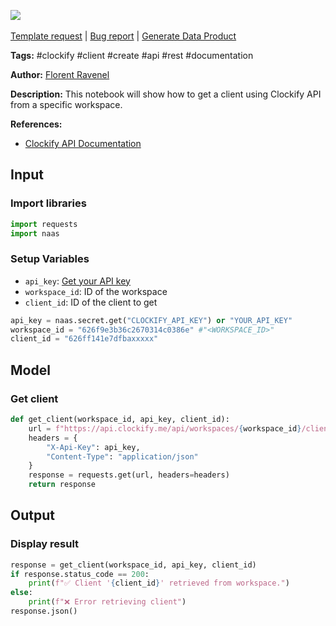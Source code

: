 <a href="https://app.naas.ai/user-redirect/naas/downloader?url=https://raw.githubusercontent.com/jupyter-naas/awesome-notebooks/master/Clockify/Clockify_Get_client_by_ID.ipynb" target="_parent"><img src="https://naasai-public.s3.eu-west-3.amazonaws.com/Open_in_Naas_Lab.svg"/></a><br><br><a href="https://github.com/jupyter-naas/awesome-notebooks/issues/new?assignees=&labels=&template=template-request.md&title=Tool+-+Action+of+the+notebook+">Template request</a> | <a href="https://github.com/jupyter-naas/awesome-notebooks/issues/new?assignees=&labels=bug&template=bug_report.md&title=Clockify+-+Get+client+by+ID:+Error+short+description">Bug report</a> | <a href="https://app.naas.ai/user-redirect/naas/downloader?url=https://raw.githubusercontent.com/jupyter-naas/awesome-notebooks/master/Naas/Naas_Start_data_product.ipynb" target="_parent">Generate Data Product</a>

**Tags:** #clockify #client #create #api #rest #documentation

**Author:** [Florent Ravenel](https://www.linkedin.com/in/florent-ravenel/)

**Description:** This notebook will show how to get a client using Clockify API from a specific workspace.

**References:**
- [Clockify API Documentation](https://docs.clockify.me/#tag/Client/operation/getClient)

## Input

### Import libraries


```python
import requests
import naas
```

### Setup Variables
- `api_key`: [Get your API key](https://clockify.me/user/settings)
- `workspace_id`: ID of the workspace
- `client_id`: ID of the client to get


```python
api_key = naas.secret.get("CLOCKIFY_API_KEY") or "YOUR_API_KEY"
workspace_id = "626f9e3b36c2670314c0386e" #"<WORKSPACE_ID>"
client_id = "626ff141e7dfbaxxxxx"
```

## Model

### Get client


```python
def get_client(workspace_id, api_key, client_id):
    url = f"https://api.clockify.me/api/workspaces/{workspace_id}/clients/{client_id}"
    headers = {
        "X-Api-Key": api_key,
        "Content-Type": "application/json"
    }
    response = requests.get(url, headers=headers)
    return response
```

## Output

### Display result


```python
response = get_client(workspace_id, api_key, client_id)
if response.status_code == 200:
    print(f"✅ Client '{client_id}' retrieved from workspace.")
else:
    print(f"❌ Error retrieving client")
response.json()
```

 
